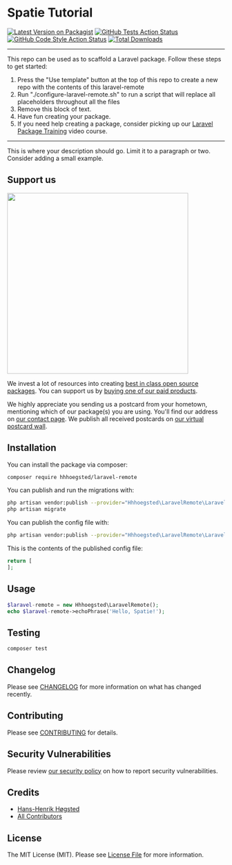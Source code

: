 # Spatie Tutorial

[![Latest Version on Packagist](https://img.shields.io/packagist/v/hhhoegsted/laravel-remote.svg?style=flat-square)](https://packagist.org/packages/hhhoegsted/laravel-remote)
[![GitHub Tests Action Status](https://img.shields.io/github/workflow/status/hhhoegsted/laravel-remote/run-tests?label=tests)](https://github.com/hhhoegsted/laravel-remote/actions?query=workflow%3Arun-tests+branch%3Amain)
[![GitHub Code Style Action Status](https://img.shields.io/github/workflow/status/hhhoegsted/laravel-remote/Check%20&%20fix%20styling?label=code%20style)](https://github.com/hhhoegsted/laravel-remote/actions?query=workflow%3A"Check+%26+fix+styling"+branch%3Amain)
[![Total Downloads](https://img.shields.io/packagist/dt/hhhoegsted/laravel-remote.svg?style=flat-square)](https://packagist.org/packages/hhhoegsted/laravel-remote)

---
This repo can be used as to scaffold a Laravel package. Follow these steps to get started:

1. Press the "Use template" button at the top of this repo to create a new repo with the contents of this laravel-remote
2. Run "./configure-laravel-remote.sh" to run a script that will replace all placeholders throughout all the files
3. Remove this block of text.
4. Have fun creating your package.
5. If you need help creating a package, consider picking up our <a href="https://laravelpackage.training">Laravel Package Training</a> video course.
---

This is where your description should go. Limit it to a paragraph or two. Consider adding a small example.

## Support us

[<img src="https://github-ads.s3.eu-central-1.amazonaws.com/laravel-remote.jpg?t=1" width="419px" />](https://spatie.be/github-ad-click/laravel-remote)

We invest a lot of resources into creating [best in class open source packages](https://spatie.be/open-source). You can support us by [buying one of our paid products](https://spatie.be/open-source/support-us).

We highly appreciate you sending us a postcard from your hometown, mentioning which of our package(s) you are using. You'll find our address on [our contact page](https://spatie.be/about-us). We publish all received postcards on [our virtual postcard wall](https://spatie.be/open-source/postcards).

## Installation

You can install the package via composer:

```bash
composer require hhhoegsted/laravel-remote
```

You can publish and run the migrations with:

```bash
php artisan vendor:publish --provider="Hhhoegsted\LaravelRemote\LaravelRemoteServiceProvider" --tag="laravel-remote-migrations"
php artisan migrate
```

You can publish the config file with:
```bash
php artisan vendor:publish --provider="Hhhoegsted\LaravelRemote\LaravelRemoteServiceProvider" --tag="laravel-remote-config"
```

This is the contents of the published config file:

```php
return [
];
```

## Usage

```php
$laravel-remote = new Hhhoegsted\LaravelRemote();
echo $laravel-remote->echoPhrase('Hello, Spatie!');
```

## Testing

```bash
composer test
```

## Changelog

Please see [CHANGELOG](CHANGELOG.md) for more information on what has changed recently.

## Contributing

Please see [CONTRIBUTING](.github/CONTRIBUTING.md) for details.

## Security Vulnerabilities

Please review [our security policy](../../security/policy) on how to report security vulnerabilities.

## Credits

- [Hans-Henrik Høgsted](https://github.com/HHHoegsted)
- [All Contributors](../../contributors)

## License

The MIT License (MIT). Please see [License File](LICENSE.md) for more information.
